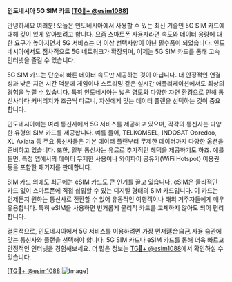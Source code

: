 **인도네시아 5G SIM 카드 [[TG💪+ @esim1088](https://t.me/s/esim1088)]**

안녕하세요 여러분! 오늘은 인도네시아에서 사용할 수 있는 최신 기술인 5G SIM 카드에 대해 깊이 있게 알아보려고 합니다. 요즘 스마트폰 사용자라면 속도와 데이터 용량에 대한 요구가 높아지면서 5G 서비스는 더 이상 선택사항이 아닌 필수품이 되었습니다. 인도네시아에서도 점차적으로 5G 네트워크가 확장되며, 이제는 5G SIM 카드를 통해 고속 인터넷을 즐길 수 있습니다.

5G SIM 카드는 단순히 빠른 데이터 속도만 제공하는 것이 아닙니다. 더 안정적인 연결성과 낮은 지연 시간 덕분에 게임이나 스트리밍 같은 실시간 애플리케이션에서도 최상의 경험을 누릴 수 있습니다. 특히 인도네시아는 넓은 영토와 다양한 자연 환경으로 인해 통신사마다 커버리지가 조금씩 다르니, 자신에게 맞는 데이터 플랜을 선택하는 것이 중요합니다.

인도네시아에는 여러 통신사에서 5G 서비스를 제공하고 있으며, 각각의 통신사는 다양한 유형의 SIM 카드를 제공합니다. 예를 들어, TELKOMSEL, INDOSAT Ooredoo, XL Axiata 등 주요 통신사들은 기본 데이터 플랜부터 무제한 데이터까지 다양한 옵션을 준비하고 있습니다. 또한, 일부 통신사는 유료로 추가적인 혜택을 제공하기도 하죠. 예를 들면, 특정 앱에서의 데이터 무제한 사용이나 와이파이 공유기(WiFi Hotspot) 이용권 등을 포함한 패키지를 판매합니다.

SIM 카드 외에도 최근에는 eSIM 카드도 큰 인기를 끌고 있습니다. eSIM은 물리적인 카드 없이 스마트폰에 직접 삽입할 수 있는 디지털 형태의 SIM 카드입니다. 이 카드는 언제든지 원하는 통신사로 전환할 수 있어 유동적인 여행객이나 해외 거주자들에게 매우 유용합니다. 특히 eSIM을 사용하면 번거롭게 물리적 카드를 교체하지 않아도 되어 편리합니다.

결론적으로, 인도네시아에서 5G 서비스를 이용하려면 가장 먼저适合自己 사용 습관에 맞는 통신사와 플랜을 선택해야 합니다. 5G SIM 카드나 eSIM 카드를 통해 더욱 빠르고 안정적인 인터넷을 경험해보세요. 더 많은 정보는 [TG💪+ @esim1088](https://t.me/s/esim1088)에서 확인하실 수 있습니다.

[[TG💪+ @esim1088](https://t.me/s/esim1088) ![Image](https://i.postimg.cc/Y0z9fWf4/image.png)]